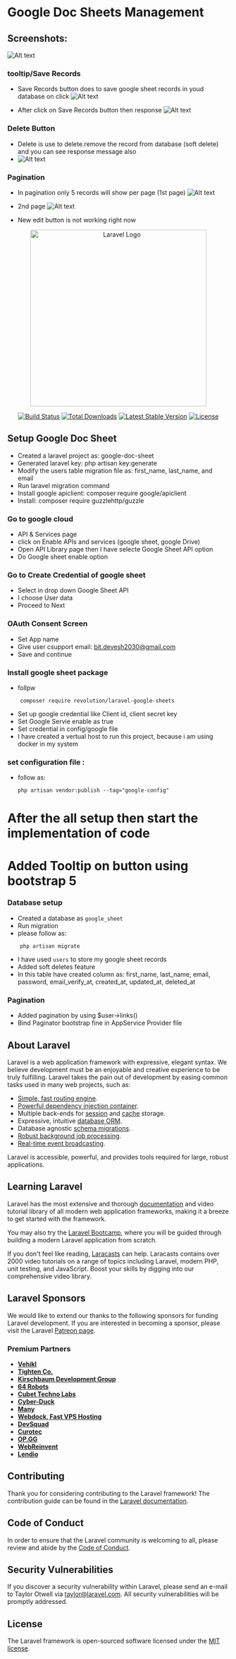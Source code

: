 # Google Doc Sheets Management

## Screenshots:

![Alt text](image.png)

### tooltip/Save Records
- Save Records button does to save google sheet records in youd database on click
![Alt text](image-1.png)

- After click on Save Records button then response
![Alt text](image-2.png)

### Delete Button 
- Delete is use to delete.remove the record from database (soft delete)  and you can see response message also
- ![Alt text](image-3.png)

### Pagination 
- In pagination only 5 records will show per page (1st page)
![Alt text](image-4.png)

- 2nd page
![Alt text](image-5.png)

- New edit button is not working right now

<p align="center"><a href="https://laravel.com" target="_blank"><img src="https://raw.githubusercontent.com/laravel/art/master/logo-lockup/5%20SVG/2%20CMYK/1%20Full%20Color/laravel-logolockup-cmyk-red.svg" width="400" alt="Laravel Logo"></a></p>

<p align="center">
<a href="https://github.com/laravel/framework/actions"><img src="https://github.com/laravel/framework/workflows/tests/badge.svg" alt="Build Status"></a>
<a href="https://packagist.org/packages/laravel/framework"><img src="https://img.shields.io/packagist/dt/laravel/framework" alt="Total Downloads"></a>
<a href="https://packagist.org/packages/laravel/framework"><img src="https://img.shields.io/packagist/v/laravel/framework" alt="Latest Stable Version"></a>
<a href="https://packagist.org/packages/laravel/framework"><img src="https://img.shields.io/packagist/l/laravel/framework" alt="License"></a>
</p>





## Setup Google Doc Sheet 

- Created a laravel project as: google-doc-sheet 
- Generated laravel key: php artisan key:generate
- Modify the users table migration file as: first_name, last_name, and email
- Run laravel migration command
- Install google apiclient: composer require google/apiclient
- Install: composer require guzzlehttp/guzzle

### Go to google cloud 
- API & Services page
- click on Enable APIs and services (google sheet, google Drive)
- Open API Library page then I have selecte Google Sheet API option
- Do Google sheet enable option

### Go to Create Credential of google sheet
- Select in drop down Google Sheet API
- I choose User data
- Proceed to Next

### OAuth Consent Screen
- Set App name
- Give user csupport email: bit.devesh2030@gmail.com
- Save and continue

### Install google sheet package 
- follpw 
```
    composer require revolution/laravel-google-sheets
```
- Set up google credential like Client id, client secret key
- Set Google Servie enable as true
- Set credential in config/google file
- I have created a vertual host to run this project, because i am using docker in my system
	
### set configuration file : 
- follow as: 
    ```
    php artisan vendor:publish --tag="google-config" 
    ```
# After the all setup then start the implementation of code
# Added Tooltip on button using bootstrap 5

### Database setup
- Created a database as `google_sheet`
- Run migration
- please follow as:
```
    php artisan migrate
```
- I have used `users` to store my google sheet records
- Added soft deletes feature
- In this table have created column as: first_name, last_name, email, password, email_verify_at, created_at, updated_at, deleted_at

### Pagination
- Added pagination by using $user->links()
- Bind Paginator bootstrap fine in AppService Provider file


## About Laravel

Laravel is a web application framework with expressive, elegant syntax. We believe development must be an enjoyable and creative experience to be truly fulfilling. Laravel takes the pain out of development by easing common tasks used in many web projects, such as:

- [Simple, fast routing engine](https://laravel.com/docs/routing).
- [Powerful dependency injection container](https://laravel.com/docs/container).
- Multiple back-ends for [session](https://laravel.com/docs/session) and [cache](https://laravel.com/docs/cache) storage.
- Expressive, intuitive [database ORM](https://laravel.com/docs/eloquent).
- Database agnostic [schema migrations](https://laravel.com/docs/migrations).
- [Robust background job processing](https://laravel.com/docs/queues).
- [Real-time event broadcasting](https://laravel.com/docs/broadcasting).

Laravel is accessible, powerful, and provides tools required for large, robust applications.

## Learning Laravel

Laravel has the most extensive and thorough [documentation](https://laravel.com/docs) and video tutorial library of all modern web application frameworks, making it a breeze to get started with the framework.

You may also try the [Laravel Bootcamp](https://bootcamp.laravel.com), where you will be guided through building a modern Laravel application from scratch.

If you don't feel like reading, [Laracasts](https://laracasts.com) can help. Laracasts contains over 2000 video tutorials on a range of topics including Laravel, modern PHP, unit testing, and JavaScript. Boost your skills by digging into our comprehensive video library.

## Laravel Sponsors

We would like to extend our thanks to the following sponsors for funding Laravel development. If you are interested in becoming a sponsor, please visit the Laravel [Patreon page](https://patreon.com/taylorotwell).

### Premium Partners

- **[Vehikl](https://vehikl.com/)**
- **[Tighten Co.](https://tighten.co)**
- **[Kirschbaum Development Group](https://kirschbaumdevelopment.com)**
- **[64 Robots](https://64robots.com)**
- **[Cubet Techno Labs](https://cubettech.com)**
- **[Cyber-Duck](https://cyber-duck.co.uk)**
- **[Many](https://www.many.co.uk)**
- **[Webdock, Fast VPS Hosting](https://www.webdock.io/en)**
- **[DevSquad](https://devsquad.com)**
- **[Curotec](https://www.curotec.com/services/technologies/laravel/)**
- **[OP.GG](https://op.gg)**
- **[WebReinvent](https://webreinvent.com/?utm_source=laravel&utm_medium=github&utm_campaign=patreon-sponsors)**
- **[Lendio](https://lendio.com)**

## Contributing

Thank you for considering contributing to the Laravel framework! The contribution guide can be found in the [Laravel documentation](https://laravel.com/docs/contributions).

## Code of Conduct

In order to ensure that the Laravel community is welcoming to all, please review and abide by the [Code of Conduct](https://laravel.com/docs/contributions#code-of-conduct).

## Security Vulnerabilities

If you discover a security vulnerability within Laravel, please send an e-mail to Taylor Otwell via [taylor@laravel.com](mailto:taylor@laravel.com). All security vulnerabilities will be promptly addressed.

## License

The Laravel framework is open-sourced software licensed under the [MIT license](https://opensource.org/licenses/MIT).

